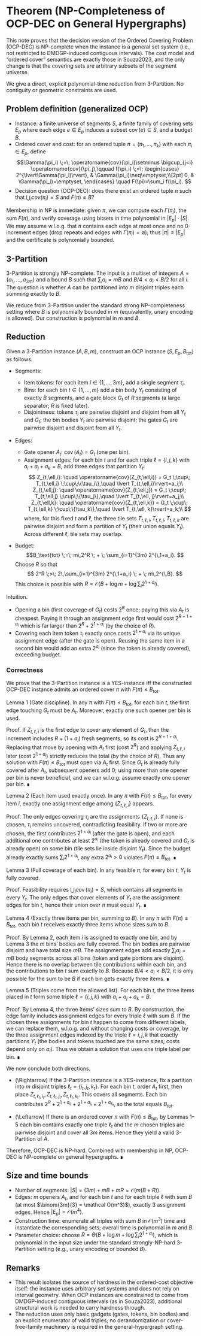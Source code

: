 # Theorem (NP-Completeness of OCP-DEC on General Hypergraphs)

This note proves that the decision version of the Ordered Covering Problem (OCP-DEC) is NP-complete when the instance is a general set system (i.e., not restricted to DMDGP-induced contiguous intervals). The cost model and “ordered cover” semantics are exactly those in Souza2023, and the only change is that the covering sets are arbitrary subsets of the segment universe.

We give a direct, explicit polynomial-time reduction from 3-Partition. No contiguity or geometric constraints are used.

## Problem definition (generalized OCP)

- Instance: a finite universe of segments $S$, a finite family of covering sets $E_p$ where each edge $e \in E_p$ induces a subset $\operatorname{cov}(e) \subseteq S$, and a budget $B$.
- Ordered cover and cost: for an ordered tuple $\pi=(\pi_1, \dots, \pi_k)$ with each $\pi_i \in E_p$, define
  $$\Gamma(\pi_i) \;=\; \operatorname{cov}(\pi_i)\setminus \bigcup_{j<i} \operatorname{cov}(\pi_j),\qquad
  f(\pi_i) \;=\; \begin{cases}
  2^{\lvert\Gamma(\pi_i)\rvert}, & \Gamma(\pi_i)\neq\emptyset,\\[2pt]
  0, & \Gamma(\pi_i)=\emptyset,
  \end{cases}
  \quad F(\pi)=\sum_i f(\pi_i).
  $$
- Decision question (OCP-DEC): does there exist an ordered tuple $\pi$ such that $\bigcup_i cov(\pi_i) = S$ and $F(\pi) \leq B$?

Membership in NP is immediate: given $\pi$, we can compute each $\Gamma(\pi_i)$, the sum $F(\pi)$, and verify coverage using bitsets in time polynomial in $|E_p|\cdot|S|$. We may assume w.l.o.g. that $\pi$ contains each edge at most once and no 0-increment edges (drop repeats and edges with $\Gamma(\pi_i)=\emptyset$); thus $|\pi| \leq |E_p|$ and the certificate is polynomially bounded.

## 3-Partition

3-Partition is strongly NP-complete. The input is a multiset of integers $A=\{a_1,\dots,a_{3m}\}$ and a bound $B$ such that $\sum_i a_i = mB$ and $B/4 < a_i < B/2$ for all $i$. The question is whether $A$ can be partitioned into $m$ disjoint triples each summing exactly to $B$.

We reduce from 3-Partition under the standard strong NP-completeness setting where $B$ is polynomially bounded in $m$ (equivalently, unary encoding is allowed). Our construction is polynomial in $m$ and $B$.

## Reduction

Given a 3-Partition instance $(A,B,m)$, construct an OCP instance $(S,E_p,B_\text{tot})$ as follows.

- Segments:
  - Item tokens: for each item $i\in\{1,\dots,3m\}$, add a single segment $\tau_i$.
  - Bins: for each bin $t\in\{1,\dots,m\}$ add a bin body $Y_t$ consisting of exactly $B$ segments, and a gate block $G_t$ of $R$ segments (a large separator; $R$ is fixed later).
  - Disjointness: tokens ${\tau_i}$ are pairwise disjoint and disjoint from all $Y_t$ and $G_t$; the bin bodies ${Y_t}$ are pairwise disjoint; the gates ${G_t}$ are pairwise disjoint and disjoint from all $Y_t$.

- Edges:
  - Gate opener $A_t$: $\operatorname{cov}(A_t) = G_t$ (one per bin).
  - Assignment edges: for each bin $t$ and for each triple $\ell=\{i,j,k\}$ with $a_i+a_j+a_k=B$, add three edges that partition $Y_t$:
    $$
    Z_{t,\ell,i}: \quad \operatorname{cov}(Z_{t,\ell,i}) = G_t \;\cup\; T_{t,\ell,i} \;\cup\;\{\tau_i\},\quad \lvert T_{t,\ell,i}\rvert=a_i;\\
    Z_{t,\ell,j}: \quad \operatorname{cov}(Z_{t,\ell,j}) = G_t \;\cup\; T_{t,\ell,j} \;\cup\;\{\tau_j\},\quad \lvert T_{t,\ell, j}\rvert=a_j;\\
    Z_{t,\ell,k}: \quad \operatorname{cov}(Z_{t,\ell,k}) = G_t \;\cup\; T_{t,\ell,k} \;\cup\;\{\tau_k\},\quad \lvert T_{t,\ell, k}\rvert=a_k;\\
    $$
    where, for this fixed $t$ and $\ell$, the three tile sets $T_{t,\ell,i}, T_{t,\ell,j}, T_{t,\ell,k}$ are pairwise disjoint and form a partition of $Y_t$ (their union equals $Y_t$). Across different $\ell$, tile sets may overlap.

- Budget:
  $$B_\text{tot} \;=\; m\,2^R \; + \; \sum_{i=1}^{3m} 2^{\,1+a_i}.
  $$
  Choose $R$ so that
  $$
  2^R \;>\; 2\,\sum_{i=1}^{3m} 2^{\,1+a_i} \; + \; m\,2^{\,B}.
  $$
  This choice is possible with $R = \mathcal O(B + \log m + \log \sum_i 2^{1+a_i})$.

Intuition.
- Opening a bin (first coverage of $G_t$) costs $2^R$ once; paying this via $A_t$ is cheapest. Paying it through an assignment edge first would cost $2^{R+1+a_i}$ which is far larger than $2^R + 2^{1+a_i}$ (by the choice of $R$).
- Covering each item token $\tau_i$ exactly once costs $2^{1+a_i}$ via its unique assignment edge (after the gate is open). Reusing the same item in a second bin would add an extra $2^{a_i}$ (since the token is already covered), exceeding budget.

### Correctness

We prove that the 3-Partition instance is a YES-instance iff the constructed OCP-DEC instance admits an ordered cover $\pi$ with $F(\pi) \leq B_\text{tot}$.

Lemma 1 (Gate discipline). In any $\pi$ with $F(\pi) \leq B_\text{tot}$, for each bin $t$, the first edge touching $G_t$ must be $A_t$. Moreover, exactly one such opener per bin is used.

Proof. If $Z_{t,\ell,i}$ is the first edge to cover any element of $G_t$, then the increment includes $R + (1+a_i)$ fresh segments, so its cost is $2^{R+1+a_i}$. Replacing that move by opening with $A_t$ first (cost $2^R$) and applying $Z_{t,\ell,i}$ later (cost $2^{1+a_i}$) strictly reduces the total (by the choice of $R$). Thus any solution with $F(\pi) \leq B_\text{tot}$ must open via $A_t$ first. Since $G_t$ is already fully covered after $A_t$, subsequent openers add $0$; using more than one opener per bin is never beneficial, and we can w.l.o.g. assume exactly one opener per bin. ∎

Lemma 2 (Each item used exactly once). In any $\pi$ with $F(\pi) \leq B_\text{tot}$, for every item $i$, exactly one assignment edge among $\{Z_{t,\ell,i}\}$ appears.

Proof. The only edges covering $\tau_i$ are the assignments $\{Z_{t,\ell,i}\}$. If none is chosen, $\tau_i$ remains uncovered, contradicting feasibility. If two or more are chosen, the first contributes $2^{1+a_i}$ (after the gate is open), and each additional one contributes at least $2^{a_i}$ (the token is already covered and $G_t$ is already open) on some bin (tile sets lie inside disjoint $Y_t$). Since the budget already exactly sums $\sum_i 2^{1+a_i}$, any extra $2^{a_i}>0$ violates $F(\pi) \leq B_\text{tot}$. ∎

Lemma 3 (Full coverage of each bin). In any feasible $\pi$, for every bin $t$, $Y_t$ is fully covered.

Proof. Feasibility requires $\bigcup_i \operatorname{cov}(\pi_i) = S$, which contains all segments in every $Y_t$. The only edges that cover elements of $Y_t$ are the assignment edges for bin $t$, hence their union over $\pi$ must equal $Y_t$. ∎

Lemma 4 (Exactly three items per bin, summing to $B$). In any $\pi$ with $F(\pi) \leq B_\text{tot}$, each bin $t$ receives exactly three items whose sizes sum to $B$.

Proof. By Lemma 2, each item $i$ is assigned to exactly one bin, and by Lemma 3 the $m$ bins’ bodies are fully covered. The bin bodies are pairwise disjoint and have total size $mB$. The assignment edges add exactly $\sum_i a_i = mB$ body segments across all bins (token and gate portions are disjoint). Hence there is no overlap between tile contributions within each bin, and the contributions to bin $t$ sum exactly to $B$. Because $B/4<a_i<B/2$, it is only possible for the sum to be $B$ if each bin gets exactly three items. ∎

Lemma 5 (Triples come from the allowed list). For each bin $t$, the three items placed in $t$ form some triple $\ell=\{i,j,k\}$ with $a_i+a_j+a_k=B$.

Proof. By Lemma 4, the three items’ sizes sum to $B$. By construction, the edge family includes assignment edges for every triple $\ell$ with sum $B$. If the chosen three assignments for bin $t$ happen to come from different labels, we can replace them, w.l.o.g. and without changing costs or coverage, by the three assignment edges indexed by the triple $\ell={i,j,k}$ that exactly partitions $Y_t$ (the bodies and tokens touched are the same sizes; costs depend only on $a_i$). Thus we obtain a solution that uses one triple label per bin. ∎

We now conclude both directions.

- (\Rightarrow) If the 3-Partition instance is a YES-instance, fix a partition into $m$ disjoint triples $\ell_t=\{i_t,j_t,k_t\}$. For each bin $t$, order $A_t$ first, then place $Z_{t,\ell_t,i_t}, Z_{t,\ell_t,j_t}, Z_{t,\ell_t,k_t}$. This covers all segments. Each bin contributes $2^R + 2^{1+a_{i_t}} + 2^{1+a_{j_t}} + 2^{1+a_{k_t}}$, so the total equals $B_\text{tot}$.

- (\Leftarrow) If there is an ordered cover $\pi$ with $F(\pi) \leq B_\text{tot}$, by Lemmas 1–5 each bin contains exactly one triple $\ell_t$ and the $m$ chosen triples are pairwise disjoint and cover all $3m$ items. Hence they yield a valid 3-Partition of $A$.

Therefore, OCP-DEC is NP-hard. Combined with membership in NP, OCP-DEC is NP-complete on general hypergraphs. ∎

## Size and time bounds

- Number of segments: $|S| = (3m) + mB + mR = \mathcal O(m(B+R))$.
- Edges: $m$ openers $A_t$, and for each bin $t$ and for each triple $\ell$ with sum $B$ (at most $\binom{3m}{3} = \mathcal O(m^3)$), exactly 3 assignment edges. Hence $|E_p| = \mathcal O(m^4)$.
- Construction time: enumerate all triples with sum $B$ in $\mathcal O(m^3)$ time and instantiate the corresponding sets; overall time is polynomial in $m$ and $B$.
- Parameter choice: choose $R = \Theta(B + \log m + \log \sum_i 2^{1+a_i})$, which is polynomial in the input size under the standard strongly-NP-hard 3-Partition setting (e.g., unary encoding or bounded $B$).

## Remarks

- This result isolates the source of hardness in the ordered-cost objective itself: the instance uses arbitrary set systems and does not rely on interval geometry. When OCP instances are constrained to come from DMDGP-induced contiguous intervals (as in Souza2023), additional structural work is needed to carry hardness through.
- The reduction uses only basic gadgets (gates, tokens, bin bodies) and an explicit enumerator of valid triples; no derandomization or cover-free-family machinery is required in the general-hypergraph setting.